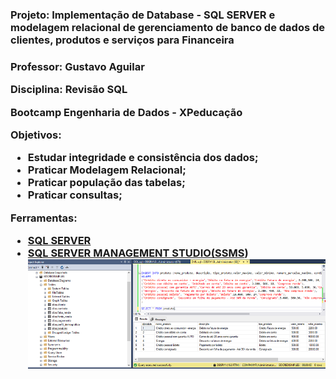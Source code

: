 <h3>Projeto: Implementação de Database - SQL SERVER e modelagem relacional de gerenciamento de banco de dados de clientes, produtos e serviços para Financeira<h3>

Professor: Gustavo Aguilar

Disciplina: Revisão SQL 

Bootcamp Engenharia de Dados - XPeducação



Objetivos:

- Estudar integridade e consistência dos dados;
- Praticar Modelagem Relacional;
- Praticar população das tabelas;
- Praticar consultas;

Ferramentas:

- [SQL SERVER](https://www.microsoft.com/pt-br/sql-server/sql-server-downloads)   
- [SQL SERVER MANAGEMENT STUDIO(SSMS](https://learn.microsoft.com/en-us/sql/ssms/download-sql-server-management-studio-ssms?view=sql-server-ver16))
  ![Imagem](img/database.png)
